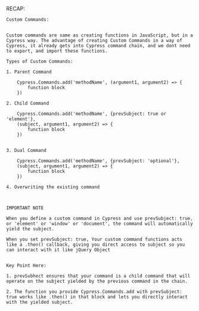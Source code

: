 RECAP:

	
	Custom Commands:


	Custom commands are same as creating functions in JavaScript, but in a Cypress way. The advantage of creating Custom Commands in a way of Cypress, it already gets into Cypress command chain, and we dont need to export, and import these functions.

	Types of Custom Commands:

	1. Parent Command

		Cypress.Commands.add('methodName', (argument1, argument2) => {
			function block
		})

	2. Child Command

		Cypress.Commands.add('methodName', {prevSubject: true or 'element'},
		(subject, argument1, argument2) => {
			function block
		})


	3. Dual Command

		Cypress.Commands.add('methodName', {prevSubject: 'optional'},
		(subject, argument1, argument2) => {
			function block
		})

	4. Overwriting the existing command



	IMPORTANT NOTE

	When you define a custom command in Cypress and use prevSubject: true, or 'element' or 'window' or 'document', the command will automatically yield the subject.

	When you set prevSubject: true, Your custom command functions acts like a .then() callback, giving you direct access to subject so you can interact with it like jQuery Object


	Key Point Here:

	1. prevSubhect ensures that your command is a child command that will operate on the subject yielded by the previous command in the chain.

	2. The function you provide Cypress.Commands.add with prevSubject: true works like .then() in that block and lets you directly interact with the yielded subject.





